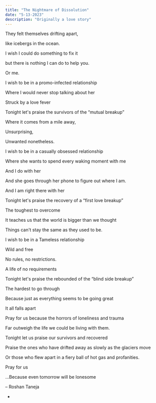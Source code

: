 ```yaml
---
title: "The Nightmare of Dissolution"
date: "5-13-2023"
description: "Originally a love story"
---
```

They felt themselves drifting apart,

like icebergs in the ocean.

I wish I could do something to fix it 

but there is nothing I can do to help you.

Or me.

I wish to be in a promo-infected relationship

Where I would never stop talking about her

Struck by a love fever

Tonight let's praise the survivors of the “mutual breakup”

Where it comes from a mile away,

Unsurprising,

Unwanted nonetheless.

I wish to be in a casually obsessed relationship

Where she wants to spend every waking moment with me

And I do with her

And she goes through her phone to figure out where I am.

And I am right there with her

Tonight let's praise the recovery of a “first love breakup”

The toughest to overcome

It teaches us that the world is bigger than we thought

Things can't stay the same as they used to be.

I wish to be in a Tameless relationship

Wild and free

No rules, no restrictions.

A life of no requirements

Tonight let's praise the rebounded of the “blind side breakup”

The hardest to go through

Because just as everything seems to be going great

It all falls apart

Pray for us because the horrors of loneliness and trauma

Far outweigh the life we could be living with them.

Tonight let us praise our survivors and recovered

Praise the ones who have drifted away as slowly as the glaciers move

Or those who flew apart in a fiery ball of hot gas and profanities.

Pray for us

…Because even tomorrow will be lonesome

  

– Roshan Taneja

-